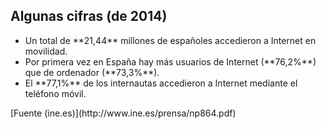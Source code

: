 ## Algunas cifras <span class="fragment" data-fragment-index="1" >(de 2014)</span>

<ul>
<li class="fragment" data-fragment-index="2">Un total de **21,44** millones de españoles accedieron a Internet en movilidad.</li>
<li class="fragment" data-fragment-index="3">Por primera vez en España hay más usuarios de Internet (**76,2%**) que de ordenador (**73,3%**).</li>
<li class="fragment" data-fragment-index="4">El **77,1%** de los internautas accedieron a Internet mediante el teléfono móvil.</li>
</ul>

<p class="fragment" data-fragment-index="5">[Fuente (ine.es)](http://www.ine.es/prensa/np864.pdf)</p>